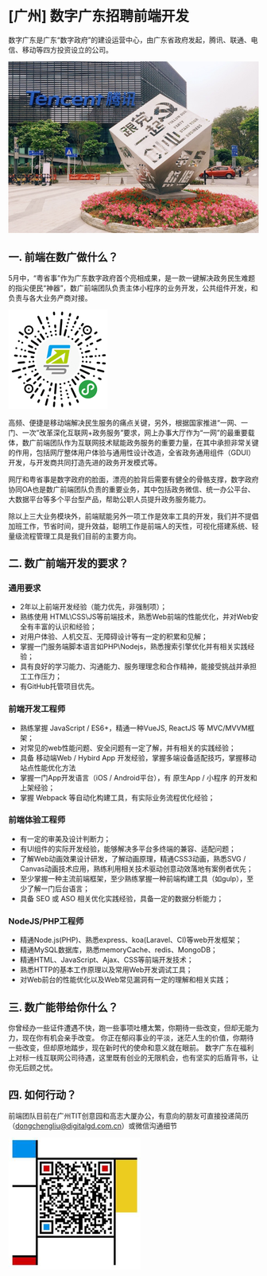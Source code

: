 # [广州] 数字广东招聘前端开发

数字广东是广东“数字政府”的建设运营中心，由广东省政府发起，腾讯、联通、电信、移动等四方投资设立的公司。

![img](./images/1.png)

## 一. 前端在数广做什么？

5月中，“粤省事”作为广东数字政府首个亮相成果，是一款一键解决政务民生难题的指尖便民“神器”，数广前端团队负责主体小程序的业务开发，公共组件开发，和负责与各大业务产商对接。

![img](./images/2.png) 

高频、便捷是移动端解决民生服务的痛点关键，另外，根据国家推进“一网、一门、一次”改革深化互联网+政务服务”要求，网上办事大厅作为“一网”的最重要载体，数广前端团队作为互联网技术赋能政务服务的重要力量，在其中承担非常关键的作用，包括网厅整体用户体验与通用性设计改造，全省政务通用组件（GDUI）开发，与开发商共同打造先进的政务开发模式等。 

网厅和粤省事是数字政府的脸面，漂亮的脸背后需要有健全的骨骼支撑，数字政府协同OA也是数广前端团队负责的重要业务，其中包括政务微信、统一办公平台、大数据平台等多个平台型产品，帮助公职人员提升政务服务能力。

除以上三大业务模块外，前端赋能另外一项工作是效率工具的开发，我们并不提倡加班工作，节省时间，提升效益，聪明工作是前端人的天性，可视化搭建系统、轻量级流程管理工具是我们目前的主要方向。

## 二. 数广前端开发的要求？

### 通用要求

* 2年以上前端开发经验（能力优先，非强制项）；
* 熟练使用 HTML\CSS\JS等前端技术，熟悉Web前端的性能优化，并对Web安全有丰富的认识和经验；
* 对用户体验、人机交互、无障碍设计等有一定的积累和见解；
* 掌握一门服务端脚本语言如PHP\Nodejs，熟悉搜索引擎优化并有相关实践经验；
* 具有良好的学习能力、沟通能力、服务理理念和合作精神，能接受挑战并承担⼯工作压力；
* 有GitHub托管项目优先。

### 前端开发工程师

* 熟练掌握 JavaScript / ES6+，精通一种VueJS, ReactJS 等 MVC/MVVM框架；
* 对常见的web性能问题、安全问题有一定了解，并有相关的实践经验；
* 具备 移动端Web / Hybird App 开发经验，掌握多端设备适配技巧，掌握移动站点性能优化方法
* 掌握一门App开发语言（iOS / Android平台），有 原生App / 小程序 的开发和上架经验；
* 掌握 Webpack 等自动化构建工具，有实际业务流程优化经验；


### 前端体验工程师

* 有一定的审美及设计判断力；
* 有UI组件的实际开发经验，能够解决多平台多终端的兼容、适配问题；
* 了解Web动画效果设计研发，了解动画原理，精通CSS3动画，熟悉SVG / Canvas动画技术应用，熟练利用相关技术驱动创意动效落地有案例者优先；
* 至少掌握一种主流前端框架，至少熟练掌握一种前端构建工具（如gulp），至少了解一门后台语言；
* 具备 SEO 或 ASO 相关优化实践经验，具备一定的数据分析能力；


### NodeJS/PHP工程师

* 精通Node.js(PHP)、熟悉express、koa(Laravel、CI)等web开发框架；
* 精通MySQL数据库，熟悉memoryCache、redis、MongoDB；
* 精通HTML、JavaScript、Ajax、CSS等前端开发技术；
* 熟悉HTTP的基本工作原理以及常用Web开发调试工具；
* 对Web前台的性能优化以及Web常见漏洞有一定的理解和相关实践；


## 三. 数广能带给你什么？

你曾经办一些证件遭遇不快，跑一些事项吐槽太繁，你期待一些改变，但却无能为力，现在你有机会亲手改变。
你正在郁闷事业的平淡，迷茫人生的价值，你期待一些改变，但却原地踏步，现在新时代的使命和意义就在眼前。
数字广东在福利上对标一线互联网公司待遇，这里既有创业的无限机会，也有坚实的后盾背书，让你无后顾之忧。


## 四. 如何行动？

前端团队目前在广州TIT创意园和高志大厦办公，有意向的朋友可直接投递简历（dongchengliu@digitalgd.com.cn）或微信沟通细节

![img](./images/3.jpeg) 

